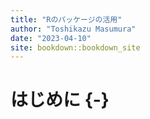 ```yaml
--- 
title: "Rのパッケージの活用"
author: "Toshikazu Masumura"
date: "2023-04-10"
site: bookdown::bookdown_site
---
```


# はじめに {-}


